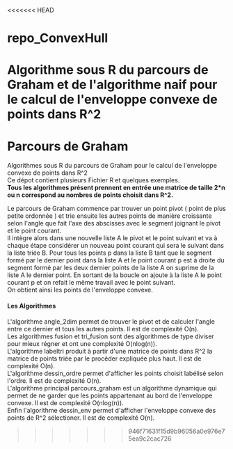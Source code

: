 <<<<<<< HEAD
# repo_ConvexHull
Algorithme sous R du parcours de Graham et de l'algorithme naif pour le calcul de l'enveloppe convexe de points dans R^2  
=======
# Parcours de Graham
Algorithmes sous R du parcours de Graham pour le calcul de l'enveloppe convexe de points dans R^2  
Ce dépot contient plusieurs Fichier R et quelques exemples.  
**Tous les algorithmes présent prennent en entrée une matrice de taille 2*n ou n correspond au nombres de points choisit dans R^2.**

Le parcours de Graham commence par trouver un point pivot ( point de plus petite ordonnée ) et trie ensuite les autres points de manière croissante selon l'angle que fait l'axe des abscisses avec le segment joignant le pivot et le point courant.   
Il intègre alors dans une nouvelle liste A le pivot et le point suivant et va à chaque étape considérer un nouveau point courant qui sera le suivant dans la liste triée B. Pour tous les points p dans la liste B tant que le segment formé par le dernier point dans la liste A et le point courant p est à droite du segment formé par les deux dernier points de la liste A on suprime de la liste A le dernier point. En sortant de la boucle on ajoute à la liste A le point courant p et on refait le même travail avec le point suivant.   
On obtient ainsi les points de l'enveloppe convexe.

#### Les Algorithmes

L'algorithme angle_2dim permet de trouver le pivot et de calculer l'angle entre ce dernier et tous les autres points. Il est de complexité O(n).  
Les algorithmes fusion et tri_fusion sont des algorithmes de type diviser pour mieux régner et ont une complexité O(nlog(n)).  
L'algorithme labeltri produit à partir d'une matrice de points dans R^2 la matrice de points triée par le procéder expliquée plus haut. Il est de complexité O(n).  
L'algorithme dessin_ordre permet d'afficher les points choisit labélisé selon l'ordre. Il est de complexité O(n).  
L'algorithme principal parcours_graham est un algorithme dynamique qui permet de ne garder que les points appartenant au bord de l'enveloppe convexe. Il est de complexité O(nlog(n)).  
Enfin l'algorithme dessin_env permet d'afficher l'enveloppe convexe des points de R^2 sélectioner. Il est de complexité O(n).
>>>>>>> 946f71631f15d9b96056a0e976e75ea9c2cac726
